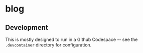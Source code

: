 # blog

## Development

This is mostly designed to run in a Github Codespace -- see the `.devcontainer` directory for configuration.
